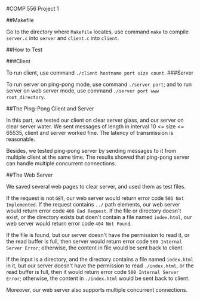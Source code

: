 #COMP 556 Project 1

##Makefile

Go to the directory where ``Makefile`` locates, use command ``make`` to compile ``server.c`` into ``server`` and ``client.c`` into ``client``.

##How to Test

###Client

To run client, use command ``./client hostname port size count``.
###Server

To run server on ping-pong mode, use command ``./server port``; and to run server on web server mode, use command ``./server port www root_directory``.

##The Ping-Pong Client and Server

In this part, we tested our client on clear server glass, and our server on clear server water. We sent messages of length in interval 10 <= size <= 65535, client and server worked fine. The latency of transmission is reasonable.

Besides, we tested ping-pong server by sending messages to it from multiple client at the same time. The results showed that ping-pong server can handle multiple concurrent connections.

##The Web Server

We saved several web pages to clear server, and used them as test files.

If the request is not ``GET``, our web server would return error code ``501 Not Implemented``. If the request contains ``../`` path elements, our web server would return error code ``400 Bad Request``. If the file or directory doesn't exist, or the directory exists but doen't contain a file named ``index.html``, our web server would return error code ``404 Not Found``.

If the file is found, but our server doesn't have the permission to read it, or the read buffer is full, then server would return error code ``500 Internal Server Error``; otherwise, the content in file would be sent back to client.

If the input is a directory, and the directory contains a file named ``index.html`` in it, but our server doesn't have the permission to read ``./index.html``, or the read buffer is full, then it would return error code ``500 Internal Server Error``; otherwise, the content in ``./index.html`` would be sent back to client.

Moreover, our web server also supports multiple concurrent connections.